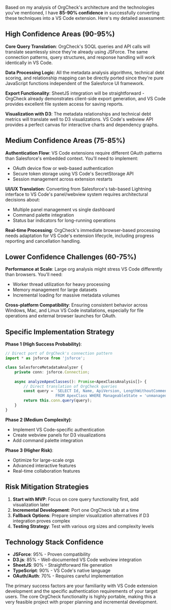 Based on my analysis of OrgCheck's architecture and the technologies you've mentioned, I have **85-90% confidence** in successfully converting these techniques into a VS Code extension. Here's my detailed assessment:

## High Confidence Areas (90-95%)

**Core Query Translation**: OrgCheck's SOQL queries and API calls will translate seamlessly since they're already using JSForce. The same connection patterns, query structures, and response handling will work identically in VS Code.

**Data Processing Logic**: All the metadata analysis algorithms, technical debt scoring, and relationship mapping can be directly ported since they're pure JavaScript functions independent of the Salesforce UI framework.

**Export Functionality**: SheetJS integration will be straightforward - OrgCheck already demonstrates client-side export generation, and VS Code provides excellent file system access for saving reports.

**Visualization with D3**: The metadata relationships and technical debt metrics will translate well to D3 visualizations. VS Code's webview API provides a perfect canvas for interactive charts and dependency graphs.

## Medium Confidence Areas (75-85%)

**Authentication Flow**: VS Code extensions require different OAuth patterns than Salesforce's embedded context. You'll need to implement:
- OAuth device flow or web-based authentication
- Secure token storage using VS Code's SecretStorage API  
- Session management across extension restarts

**UI/UX Translation**: Converting from Salesforce's tab-based Lightning interface to VS Code's panel/webview system requires architectural decisions about:
- Multiple panel management vs single dashboard
- Command palette integration
- Status bar indicators for long-running operations

**Real-time Processing**: OrgCheck's immediate browser-based processing needs adaptation for VS Code's extension lifecycle, including progress reporting and cancellation handling.

## Lower Confidence Challenges (60-75%)

**Performance at Scale**: Large org analysis might stress VS Code differently than browsers. You'll need:
- Worker thread utilization for heavy processing
- Memory management for large datasets  
- Incremental loading for massive metadata volumes

**Cross-platform Compatibility**: Ensuring consistent behavior across Windows, Mac, and Linux VS Code installations, especially for file operations and external browser launches for OAuth.

## Specific Implementation Strategy

**Phase 1 (High Success Probability)**:
```typescript
// Direct port of OrgCheck's connection pattern
import * as jsforce from 'jsforce';

class SalesforceMetadataAnalyzer {
    private conn: jsforce.Connection;
    
    async analyzeApexClasses(): Promise<ApexClassAnalysis[]> {
        // Direct translation of OrgCheck queries
        const query = `SELECT Id, Name, ApiVersion, LengthWithoutComments 
                      FROM ApexClass WHERE ManageableState = 'unmanaged'`;
        return this.conn.query(query);
    }
}
```

**Phase 2 (Medium Complexity)**:
- Implement VS Code-specific authentication
- Create webview panels for D3 visualizations
- Add command palette integration

**Phase 3 (Higher Risk)**:
- Optimize for large-scale orgs
- Advanced interactive features
- Real-time collaboration features

## Risk Mitigation Strategies

1. **Start with MVP**: Focus on core query functionality first, add visualization later
2. **Incremental Development**: Port one OrgCheck tab at a time
3. **Fallback Options**: Prepare simpler visualization alternatives if D3 integration proves complex
4. **Testing Strategy**: Test with various org sizes and complexity levels

## Technology Stack Confidence

- **JSForce**: 95% - Proven compatibility
- **D3.js**: 85% - Well-documented VS Code webview integration
- **SheetJS**: 90% - Straightforward file generation
- **TypeScript**: 90% - VS Code's native language
- **OAuth/Auth**: 70% - Requires careful implementation

The primary success factors are your familiarity with VS Code extension development and the specific authentication requirements of your target users. The core OrgCheck functionality is highly portable, making this a very feasible project with proper planning and incremental development.
